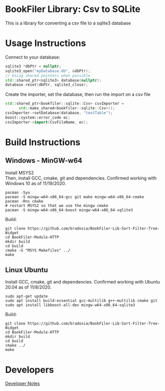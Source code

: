 # BookFiler Library: Csv to SQLite
This is a library for converting a csv file to a sqlite3 database

# Usage Instructions

Connect to your database:
```cpp
sqlite3 *dbPtr = nullptr;
sqlite3_open("myDatabase.db", &dbPtr);
// Using shared pointers when possible
std::shared_ptr<sqlite3> database(nullptr);
database.reset(dbPtr, sqlite3_close);
```

Create the importer, set the database, then run the import on a csv file
```cpp
std::shared_ptr<bookfiler::sqlite::Csv> csvImporter =
      std::make_shared<bookfiler::sqlite::Csv>();
csvImporter->setDatabase(database, "testTable");
boost::system::error_code ec;
csvImporter->import(CsvFileName, ec);
```

# Build Instructions

## Windows - MinGW-w64
Install MSYS2<BR>
Then, install GCC, cmake, git and dependencies. Confirmed working with Windows 10 as of 11/19/2020.
```shell
pacman -Syu
pacman -S mingw-w64-x86_64-gcc git make mingw-w64-x86_64-cmake
pacman -Rns cmake
# restart MSYS2 so that we use the mingw cmake
pacman -S mingw-w64-x86_64-boost mingw-w64-x86_64-sqlite3
```
Build:
```shell
git clone https://github.com/bradosia/BookFiler-Lib-Sort-Filter-Tree-Widget
cd BookFiler-Module-HTTP
mkdir build
cd build
cmake -G "MSYS Makefiles" ../
make
```

## Linux Ubuntu
Install GCC, cmake, git and dependencies. Confirmed working with Ubuntu 20.04 as of 11/8/2020.
```shell
sudo apt-get update
sudo apt install build-essential gcc-multilib g++-multilib cmake git
sudo apt install libboost-all-dev mingw-w64-x86_64-sqlite3
```
Build:
```shell
git clone https://github.com/bradosia/BookFiler-Lib-Sort-Filter-Tree-Widget
cd BookFiler-Module-HTTP
mkdir build
cd build
cmake ../
make
```

# Developers

[Developer Notes](/dev/readme.md)

